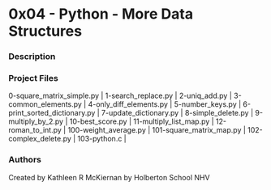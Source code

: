 # 0x04 - Python - More Data Structures

### Description

### Project Files
0-square_matrix_simple.py |
1-search_replace.py |
2-uniq_add.py |
3-common_elements.py |
4-only_diff_elements.py |
5-number_keys.py |
6-print_sorted_dictionary.py |
7-update_dictionary.py |
8-simple_delete.py |
9-multiply_by_2.py |
10-best_score.py |
11-multiply_list_map.py |
12-roman_to_int.py |
100-weight_average.py |
101-square_matrix_map.py |
102-complex_delete.py |
103-python.c |

### Authors
Created by Kathleen R McKiernan by Holberton School NHV